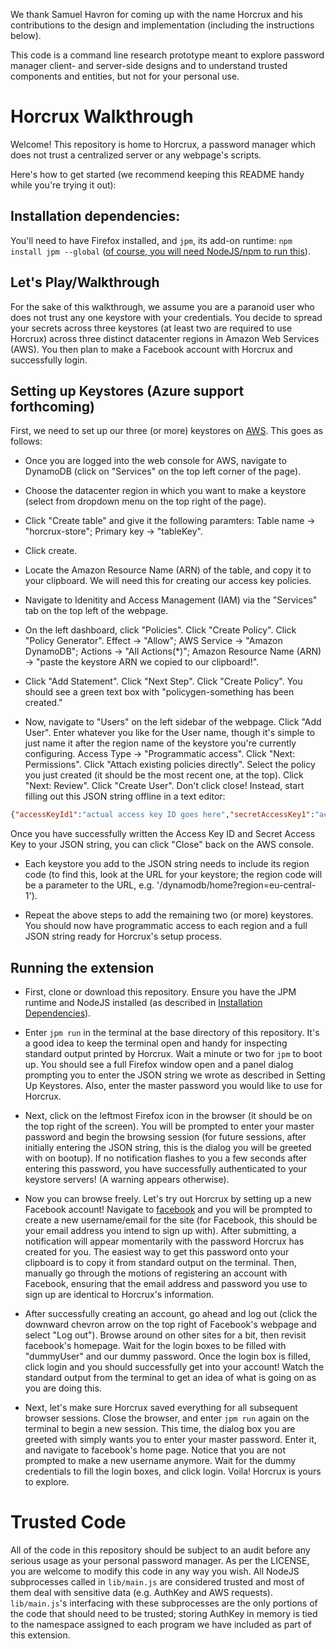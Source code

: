 We thank Samuel Havron for coming up with the name Horcrux and his contributions to the design and implementation (including the instructions below). 

This code is a command line research prototype meant to explore password manager client- and server-side designs and to understand trusted components and entities, but not for your personal use. 

# Horcrux Walkthrough

Welcome! This repository is home to Horcrux, a password manager which does not
trust a centralized server or any webpage's scripts.

Here's how to get started (we recommend keeping this README handy while you're
trying it out):

## Installation dependencies:
You'll need to have Firefox installed, and `jpm`, its add-on runtime:
`npm install jpm --global` ([of course, you will need NodeJS/npm to run
this](https://developer.mozilla.org/en-US/Add-ons/SDK/Tools/jpm)).


## Let's Play/Walkthrough
For the sake of this walkthrough, we assume you are a paranoid user who does not trust any one keystore with your
credentials. You decide to spread your secrets across three keystores (at least
two are required to use Horcrux) across three distinct datacenter regions in Amazon Web Services (AWS). You then plan to make a Facebook account with Horcrux and successfully login.

## Setting up Keystores (Azure support forthcoming)

 First, we need to set up our three (or more) keystores on
[AWS](https://console.aws.amazon.com). This goes as follows:

- Once you are logged into the web console for AWS, navigate to DynamoDB (click on
"Services" on the top left corner of the page).

- Choose the datacenter region in which you want to make a keystore (select from
  dropdown menu on the top right of the page).

- Click "Create table" and give it the following paramters: 
  Table name -> "horcrux-store"; Primary key -> "tableKey".

- Click create.

- Locate the Amazon Resource Name (ARN) of the table, and copy it to your
  clipboard. We will need this for creating our access key policies.

- Navigate to Idenitity and Access Management (IAM) via the "Services" tab on
  the top left of the webpage.

- On the left dashboard, click "Policies". Click "Create Policy". Click "Policy
  Generator". Effect -> "Allow"; AWS Service -> "Amazon DynamoDB"; Actions ->
"All Actions(\*)"; Amazon Resource Name (ARN) -> "paste the keystore ARN we
copied to our clipboard!".

- Click "Add Statement". Click "Next Step". Click "Create Policy". You should
  see a green text box with "policygen-something has been created."

- Now, navigate to "Users" on the left sidebar of the webpage. Click "Add User".
  Enter whatever you like for the User name, though it's simple to just name it
after the region name of the keystore you're currently configuring. Access Type
-> "Programmatic access". Click "Next: Permissions". Click "Attach existing
policies directly". Select the policy you just created (it should be the most
recent one, at the top). Click "Next: Review". Click "Create User". Don't click
close! Instead, start filling out this JSON string offline in a text editor:
```JSON
{"accessKeyId1":"actual access key ID goes here","secretAccessKey1":"actual secret key goes here","region1":"one of AWS regions, e.g. eu-central-1","accessKeyId2":"second keystore access id","secretAccessKey2":"another secret access key","region2":"a different jurisdiction"}
```
Once you have successfully written the Access Key ID and Secret Access Key to your
JSON string, you can click "Close" back on the AWS console.

- Each keystore you add to the JSON string needs to include its region code (to find this, look at
the URL for your keystore; the region code will be a parameter to the URL, e.g. '/dynamodb/home?region=eu-central-1').

- Repeat the above steps to add the remaining two (or more) keystores. You should now have
  programmatic access to each region and a full JSON string ready for Horcrux's
setup process.

## Running the extension
- First, clone or download this repository. Ensure you have the JPM runtime and
  NodeJS installed (as
  described in [Installation Dependencies](#installation-dependencies)).

- Enter `jpm run` in the terminal at the base directory of this repository. It's
  a good idea to keep the terminal open and handy for inspecting standard output
printed by Horcrux. Wait a minute or two for `jpm` to boot up. You should see a
full Firefox window open and a panel dialog prompting you to enter the JSON
string we wrote as described in Setting Up Keystores. Also, enter the master
password you would like to use for Horcrux.

- Next, click on the leftmost Firefox icon in the browser (it should be on the
  top right of the screen). You will be prompted to enter your master password
and begin the browsing session (for future sessions, after initially entering
the JSON string, this is the dialog you will be greeted with on bootup). If no
notification flashes to you a few seconds after entering this password, you have
successfully authenticated to your keystore servers! (A warning appears
otherwise).

- Now you can browse freely. Let's try out Horcrux by setting up a new Facebook
  account! Navigate to [facebook](https://www.facebook.com) and you will be
prompted to create a new username/email for the site (for Facebook, this should
be your email address you intend to sign up with). After submitting, a
notification will appear momentarily with the password Horcrux has created for
you. The easiest way to get this password onto your clipboard is to copy it from
standard output on the terminal. Then, manually go through the motions of registering an
account with Facebook, ensuring that the email address and password you use to
sign up are identical to Horcrux's information. 

- After successfully creating an
account, go ahead and log out (click the downward chevron arrow on the top right
of Facebook's webpage and select "Log out"). Browse around on other sites for a
bit, then revisit facebook's homepage. Wait for the login boxes to be filled
with "dummyUser" and our dummy password. Once the login box is filled, click
login and you should successfully get into your account! Watch the standard
output from the terminal to get an idea of what is going on as you are doing
this.

- Next, let's make sure Horcrux saved everything for all subsequent browser
  sessions. Close the browser, and enter `jpm run` again on the terminal to
begin a new session. This time, the dialog box you are greeted with simply wants
you to enter your master password. Enter it, and navigate to facebook's home
page. Notice that you are not prompted to make a new username anymore. Wait for the dummy credentials to fill the login boxes, and click login.
Voila! Horcrux is yours to explore.

# Trusted Code
All of the code in this repository should be subject to an audit before any
serious usage as your personal password manager. As per the LICENSE, you are
welcome to modify this code in any way you wish. All NodeJS subprocesses called
in `lib/main.js` are considered trusted and most of them deal with sensitive data (e.g.
AuthKey and AWS requests). `lib/main.js`'s interfacing with these subprocesses
are the only portions of the code that should need to be trusted; storing
AuthKey in memory is tied to the namespace assigned to each program we have
included as part of this extension.

